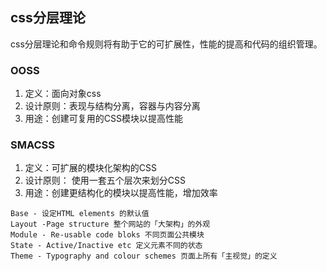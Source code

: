 ## css分层理论
css分层理论和命令规则将有助于它的可扩展性，性能的提高和代码的组织管理。

### OOSS
1. 定义：面向对象css
2. 设计原则：表现与结构分离，容器与内容分离
3. 用途：创建可复用的CSS模块以提高性能
### SMACSS
1. 定义：可扩展的模块化架构的CSS
2. 设计原则： 使用一套五个层次来划分CSS
3. 用途：创建更结构化的模块以提高性能，增加效率
```
Base - 设定HTML elements 的默认值
Layout -Page structure 整个网站的「大架构」的外观   
Module - Re-usable code bloks 不同页面公共模块 
State - Active/Inactive etc 定义元素不同的状态 
Theme - Typography and colour schemes 页面上所有「主视觉」的定义 
```
